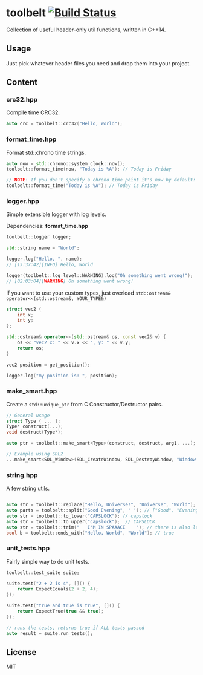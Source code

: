 # toolbelt [![Build Status](https://travis-ci.org/atomicptr/toolbelt.svg?branch=master)](https://travis-ci.org/atomicptr/toolbelt)

Collection of useful header-only util functions, written in C++14.

## Usage

Just pick whatever header files you need and drop them  into your project.

## Content

### crc32.hpp

Compile time CRC32.

```cpp
auto crc = toolbelt::crc32("Hello, World");
```

### format_time.hpp

Format std::chrono time strings.

```cpp
auto now = std::chrono::system_clock::now();
toolbelt::format_time(now, "Today is %A"); // Today is Friday

// NOTE: If you don't specify a chrono time point it's now by default:
toolbelt::format_time("Today is %A"); // Today is Friday
```

### logger.hpp

Simple extensible logger with log levels.

Dependencies: **format_time.hpp**

```cpp
toolbelt::logger logger;

std::string name = "World";

logger.log("Hello, ", name);
// [13:37:42][INFO] Hello, World

logger(toolbelt::log_level::WARNING).log("Oh something went wrong!");
// [02:03:04][WARNING] Oh something went wrong!
```

If you want to use your custom types, just overload ``std::ostream& operator<<(std::ostream&, YOUR_TYPE&)``

```cpp
struct vec2 {
    int x;
    int y;
};

std::ostream& operator<<(std::ostream& os, const vec2& v) {
    os << "vec2 x: " << v.x << ", y: " << v.y;
    return os;
}

vec2 position = get_position();

logger.log("my position is: ", position);
```

### make_smart.hpp

Create a ``std::unique_ptr`` from C Constructor/Destructor pairs.

```cpp
// General usage
struct Type { ... };
Type* construct(...);
void destruct(Type*);

auto ptr = toolbelt::make_smart<Type>(construct, destruct, arg1, ...);

// Example using SDL2
...make_smart<SDL_Window>(SDL_CreateWindow, SDL_DestroyWindow, "Window Title!", ...);
```

### string.hpp

A few string utils.

```cpp

auto str = toolbelt::replace("Hello, Universe!", "Universe", "World"); // Hello, World!
auto parts = toolbelt::split("Good Evening", ' '); // ["Good", "Evening"]
auto str = toolbelt::to_lower("CAPSLOCK"); // capslock
auto str = toolbelt::to_upper("capslock");  // CAPSLOCK
auto str = toolbelt::trim("   I'M IN SPAAACE    "); // there is also ltrim and rtrim!
bool b = toolbelt::ends_with("Hello, World", "World"); // true
```

### unit_tests.hpp

Fairly simple way to do unit tests.

```cpp
toolbelt::test_suite suite;

suite.test("2 + 2 is 4", []() {
    return ExpectEquals(2 + 2, 4);
});

suite.test("true and true is true", []() {
    return ExpectTrue(true && true);
});

// runs the tests, returns true if ALL tests passed
auto result = suite.run_tests();
```

## License

MIT
